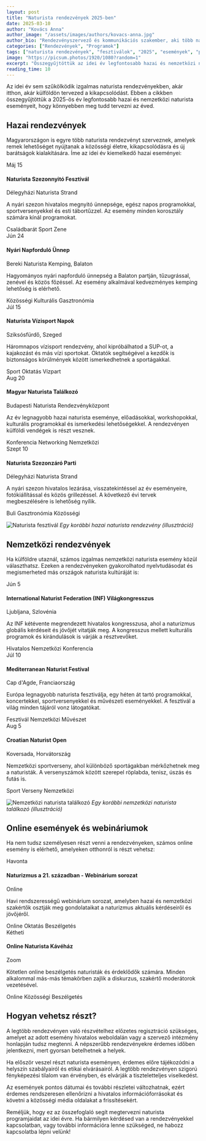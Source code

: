 ```yaml
---
layout: post
title: "Naturista rendezvények 2025-ben"
date: 2025-03-10
author: "Kovács Anna"
author_image: "/assets/images/authors/kovacs-anna.jpg"
author_bio: "Rendezvényszervező és kommunikációs szakember, aki több naturista esemény szervezésében is részt vett. Szívügye a naturista közösség építése és a minőségi programok szervezése."
categories: ["Rendezvények", "Programok"]
tags: ["naturista rendezvények", "fesztiválok", "2025", "események", "programajánló"]
image: "https://picsum.photos/1920/1080?random=1"
excerpt: "Összegyűjtöttük az idei év legfontosabb hazai és nemzetközi naturista eseményeit. Tervezd meg időben naturista programjaidat!"
reading_time: 10
---
```


Az idei év sem szűkölködik izgalmas naturista rendezvényekben, akár itthon, akár külföldön tervezed a kikapcsolódást. Ebben a cikkben összegyűjtöttük a 2025-ös év legfontosabb hazai és nemzetközi naturista eseményeit, hogy könnyebben meg tudd tervezni az éved.

## Hazai rendezvények

Magyarországon is egyre több naturista rendezvényt szerveznek, amelyek remek lehetőséget nyújtanak a közösségi életre, kikapcsolódásra és új barátságok kialakítására. Íme az idei év kiemelkedő hazai eseményei:

<div class="card event-card">
    <div class="card-body d-flex align-items-start">
        <div class="event-date">
            <span class="month">Máj</span>
            <span class="day">15</span>
        </div>
        <div class="event-details">
            <h4 class="event-title">Naturista Szezonnyitó Fesztivál</h4>
            <div class="event-location">
                <i class="fas fa-map-marker-alt"></i> Délegyházi Naturista Strand
            </div>
            <p>A nyári szezon hivatalos megnyitó ünnepsége, egész napos programokkal, sportversenyekkel és esti tábortűzzel. Az esemény minden korosztály számára kínál programokat.</p>
            <div>
                <span class="event-tag">Családbarát</span>
                <span class="event-tag">Sport</span>
                <span class="event-tag">Zene</span>
            </div>
        </div>
    </div>
</div>

<div class="card event-card">
    <div class="card-body d-flex align-items-start">
        <div class="event-date">
            <span class="month">Jún</span>
            <span class="day">24</span>
        </div>
        <div class="event-details">
            <h4 class="event-title">Nyári Napforduló Ünnep</h4>
            <div class="event-location">
                <i class="fas fa-map-marker-alt"></i> Bereki Naturista Kemping, Balaton
            </div>
            <p>Hagyományos nyári napforduló ünnepség a Balaton partján, tűzugrással, zenével és közös főzéssel. Az esemény alkalmával kedvezményes kemping lehetőség is elérhető.</p>
            <div>
                <span class="event-tag">Közösségi</span>
                <span class="event-tag">Kulturális</span>
                <span class="event-tag">Gasztronómia</span>
            </div>
        </div>
    </div>
</div>

<div class="card event-card">
    <div class="card-body d-flex align-items-start">
        <div class="event-date">
            <span class="month">Júl</span>
            <span class="day">15</span>
        </div>
        <div class="event-details">
            <h4 class="event-title">Naturista Vízisport Napok</h4>
            <div class="event-location">
                <i class="fas fa-map-marker-alt"></i> Sziksósfürdő, Szeged
            </div>
            <p>Háromnapos vízisport rendezvény, ahol kipróbálhatod a SUP-ot, a kajakozást és más vízi sportokat. Oktatók segítségével a kezdők is biztonságos körülmények között ismerkedhetnek a sportágakkal.</p>
            <div>
                <span class="event-tag">Sport</span>
                <span class="event-tag">Oktatás</span>
                <span class="event-tag">Vízpart</span>
            </div>
        </div>
    </div>
</div>

<div class="card event-card">
    <div class="card-body d-flex align-items-start">
        <div class="event-date">
            <span class="month">Aug</span>
            <span class="day">20</span>
        </div>
        <div class="event-details">
            <h4 class="event-title">Magyar Naturista Találkozó</h4>
            <div class="event-location">
                <i class="fas fa-map-marker-alt"></i> Budapesti Naturista Rendezvényközpont
            </div>
            <p>Az év legnagyobb hazai naturista eseménye, előadásokkal, workshopokkal, kulturális programokkal és ismerkedési lehetőségekkel. A rendezvényen külföldi vendégek is részt vesznek.</p>
            <div>
                <span class="event-tag">Konferencia</span>
                <span class="event-tag">Networking</span>
                <span class="event-tag">Nemzetközi</span>
            </div>
        </div>
    </div>
</div>

<div class="card event-card">
    <div class="card-body d-flex align-items-start">
        <div class="event-date">
            <span class="month">Szept</span>
            <span class="day">10</span>
        </div>
        <div class="event-details">
            <h4 class="event-title">Naturista Szezonzáró Parti</h4>
            <div class="event-location">
                <i class="fas fa-map-marker-alt"></i> Délegyházi Naturista Strand
            </div>
            <p>A nyári szezon hivatalos lezárása, visszatekintéssel az év eseményeire, fotókiállítással és közös grillezéssel. A következő évi tervek megbeszélésére is lehetőség nyílik.</p>
            <div>
                <span class="event-tag">Buli</span>
                <span class="event-tag">Gasztronómia</span>
                <span class="event-tag">Közösségi</span>
            </div>
        </div>
    </div>
</div>

![Naturista fesztivál](https://picsum.photos/1920/1080?random=2)
*Egy korábbi hazai naturista rendezvény (illusztráció)*

## Nemzetközi rendezvények

Ha külföldre utaznál, számos izgalmas nemzetközi naturista esemény közül választhatsz. Ezeken a rendezvényeken gyakorolhatod nyelvtudásodat és megismerheted más országok naturista kultúráját is:

<div class="card event-card">
    <div class="card-body d-flex align-items-start">
        <div class="event-date">
            <span class="month">Jún</span>
            <span class="day">5</span>
        </div>
        <div class="event-details">
            <h4 class="event-title">International Naturist Federation (INF) Világkongresszus</h4>
            <div class="event-location">
                <i class="fas fa-map-marker-alt"></i> Ljubljana, Szlovénia
            </div>
            <p>Az INF kétévente megrendezett hivatalos kongresszusa, ahol a naturizmus globális kérdéseit és jövőjét vitatják meg. A kongresszus mellett kulturális programok és kirándulások is várják a résztvevőket.</p>
            <div>
                <span class="event-tag">Hivatalos</span>
                <span class="event-tag">Nemzetközi</span>
                <span class="event-tag">Konferencia</span>
            </div>
        </div>
    </div>
</div>

<div class="card event-card">
    <div class="card-body d-flex align-items-start">
        <div class="event-date">
            <span class="month">Júl</span>
            <span class="day">10</span>
        </div>
        <div class="event-details">
            <h4 class="event-title">Mediterranean Naturist Festival</h4>
            <div class="event-location">
                <i class="fas fa-map-marker-alt"></i> Cap d'Agde, Franciaország
            </div>
            <p>Európa legnagyobb naturista fesztiválja, egy héten át tartó programokkal, koncertekkel, sportversenyekkel és művészeti eseményekkel. A fesztivál a világ minden tájáról vonz látogatókat.</p>
            <div>
                <span class="event-tag">Fesztivál</span>
                <span class="event-tag">Nemzetközi</span>
                <span class="event-tag">Művészet</span>
            </div>
        </div>
    </div>
</div>

<div class="card event-card">
    <div class="card-body d-flex align-items-start">
        <div class="event-date">
            <span class="month">Aug</span>
            <span class="day">5</span>
        </div>
        <div class="event-details">
            <h4 class="event-title">Croatian Naturist Open</h4>
            <div class="event-location">
                <i class="fas fa-map-marker-alt"></i> Koversada, Horvátország
            </div>
            <p>Nemzetközi sportverseny, ahol különböző sportágakban mérkőzhetnek meg a naturisták. A versenyszámok között szerepel röplabda, tenisz, úszás és futás is.</p>
            <div>
                <span class="event-tag">Sport</span>
                <span class="event-tag">Verseny</span>
                <span class="event-tag">Nemzetközi</span>
            </div>
        </div>
    </div>
</div>

![Nemzetközi naturista találkozó](https://picsum.photos/1920/1080)
*Egy korábbi nemzetközi naturista találkozó (illusztráció)*

## Online események és webináriumok

Ha nem tudsz személyesen részt venni a rendezvényeken, számos online esemény is elérhető, amelyeken otthonról is részt vehetsz:

<div class="card event-card">
    <div class="card-body d-flex align-items-start">
        <div class="event-date">
            <span class="month">Havonta</span>
            <span class="day"></span>
        </div>
        <div class="event-details">
            <h4 class="event-title">Naturizmus a 21. században - Webinárium sorozat</h4>
            <div class="event-location">
                <i class="fas fa-globe"></i> Online
            </div>
            <p>Havi rendszerességű webinárium sorozat, amelyben hazai és nemzetközi szakértők osztják meg gondolataikat a naturizmus aktuális kérdéseiről és jövőjéről.</p>
            <div>
                <span class="event-tag">Online</span>
                <span class="event-tag">Oktatás</span>
                <span class="event-tag">Beszélgetés</span>
            </div>
        </div>
    </div>
</div>

<div class="card event-card">
    <div class="card-body d-flex align-items-start">
        <div class="event-date">
            <span class="month">Kétheti</span>
            <span class="day"></span>
        </div>
        <div class="event-details">
            <h4 class="event-title">Online Naturista Kávéház</h4>
            <div class="event-location">
                <i class="fas fa-globe"></i> Zoom
            </div>
            <p>Kötetlen online beszélgetés naturisták és érdeklődők számára. Minden alkalommal más-más témakörben zajlik a diskurzus, szakértő moderátorok vezetésével.</p>
            <div>
                <span class="event-tag">Online</span>
                <span class="event-tag">Közösségi</span>
                <span class="event-tag">Beszélgetés</span>
            </div>
        </div>
    </div>
</div>

## Hogyan vehetsz részt?

A legtöbb rendezvényen való részvételhez előzetes regisztráció szükséges, amelyet az adott esemény hivatalos weboldalán vagy a szervező intézmény honlapján tudsz megtenni. A népszerűbb rendezvényekre érdemes időben jelentkezni, mert gyorsan betelhetnek a helyek.

Ha először veszel részt naturista eseményen, érdemes előre tájékozódni a helyszín szabályairól és etikai elvárásairól. A legtöbb rendezvényen szigorú fényképezési tilalom van érvényben, és elvárják a tiszteletteljes viselkedést.

Az események pontos dátumai és további részletei változhatnak, ezért érdemes rendszeresen ellenőrizni a hivatalos információforrásokat és követni a közösségi média oldalakat a frissítésekért.

Reméljük, hogy ez az összefoglaló segít megtervezni naturista programjaidat az idei évre. Ha bármilyen kérdésed van a rendezvényekkel kapcsolatban, vagy további információra lenne szükséged, ne habozz kapcsolatba lépni velünk!